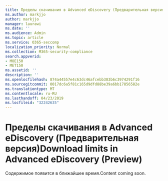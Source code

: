 ```yaml
---
title: Пределы скачивания в Advanced eDiscovery (Предварительная версия)
ms.author: markjjo
author: markjjo
manager: laurawi
ms.date: ''
ms.audience: Admin
ms.topic: article
ms.service: O365-seccomp
localization_priority: Normal
ms.collection: M365-security-compliance
search.appverid:
- MOE150
- MET150
ms.assetid: ''
description: ''
ms.openlocfilehash: 874a44557e4c63dc46afcebb383b6c3974291f16
ms.sourcegitcommit: 0017dc6a5f81c165d9dfd88be39a6bb17856582e
ms.translationtype: MT
ms.contentlocale: ru-RU
ms.lasthandoff: 04/23/2019
ms.locfileid: "32242635"
---
```

# <a name="download-limits-in-advanced-ediscovery-preview"></a><span data-ttu-id="ab1b8-102">Пределы скачивания в Advanced eDiscovery (Предварительная версия)</span><span class="sxs-lookup"><span data-stu-id="ab1b8-102">Download limits in Advanced eDiscovery (Preview)</span></span>

<span data-ttu-id="ab1b8-103">Содержимое появится в ближайшее время.</span><span class="sxs-lookup"><span data-stu-id="ab1b8-103">Content coming soon.</span></span>